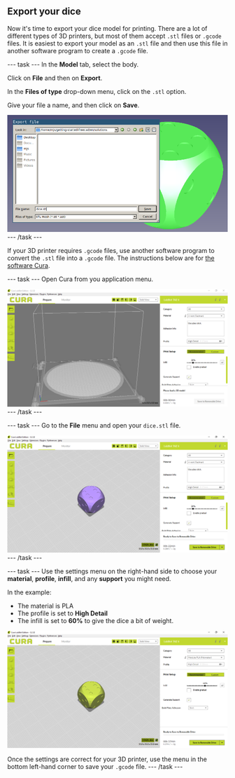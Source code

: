 ## Export your dice

Now it's time to export your dice model for printing. There are a lot of different types of 3D printers, but most of them accept `.stl` files or `.gcode` files. It is easiest to export your model as an `.stl` file and then use this file in another software program to create a `.gcode` file.

--- task ---
In the **Model** tab, select the body.

Click on **File** and then on **Export**.

In the **Files of type** drop-down menu, click on the `.stl` option.

Give your file a name, and then click on **Save**.

![export](images/export.png)
--- /task ---

If your 3D printer requires `.gcode` files, use another software program to convert the `.stl` file into a `.gcode` file. The instructions below are for [the software Cura](https://ultimaker.com/en/products/ultimaker-cura-software).

--- task ---
Open Cura from you application menu.

![Cura1](images/cura1.png)
--- /task ---

--- task ---
Go to the **File** menu and open your `dice.stl` file.

![Cura2](images/cura2.png)
--- /task ---

--- task ---
Use the settings menu on the right-hand side to choose your **material**, **profile**, **infill**, and any **support** you might need.

In the example:
* The material is PLA
* The profile is set to **High Detail**
* The infill is set to **60%** to give the dice a bit of weight.

![Cura3](images/cura3.png)

Once the settings are correct for your 3D printer, use the menu in the bottom left-hand corner to save your `.gcode` file.
--- /task ---
